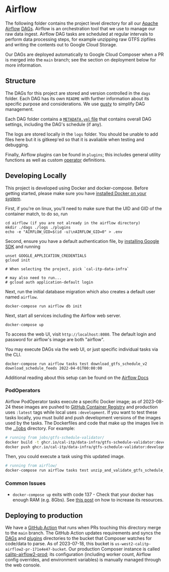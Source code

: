 # Airflow

The following folder contains the project level directory for all our [Apache Airflow](https://airflow.apache.org/) [DAGs](https://airflow.apache.org/docs/apache-airflow/stable/core-concepts/dags.html). Airflow is an orchestration tool that we use to manage our raw data ingest. Airflow DAG tasks are scheduled at regular intervals to perform data processing steps, for example unzipping raw GTFS zipfiles and writing the contents out to Google Cloud Storage.

Our DAGs are deployed automatically to Google Cloud Composer when a PR is merged into the `main` branch; see the section on deployment below for more information.

## Structure

The DAGs for this project are stored and version controlled in the `dags` folder. Each DAG has its own `README` with further information about its specific purpose and considerations. We use [gusty](https://github.com/pipeline-tools/gusty) to simplify DAG management.

Each DAG folder contains a [`METADATA.yml` file](https://github.com/pipeline-tools/gusty#metadata) that contains overall DAG settings, including the DAG's schedule (if any).

The logs are stored locally in the `logs` folder. You should be unable to add files here but it is gitkeep'ed so that it is avaliable when testing and debugging.

Finally, Airflow plugins can be found in `plugins`; this includes general utility functions as well as custom [operator](https://airflow.apache.org/docs/apache-airflow/stable/core-concepts/operators.html) definitions.

## Developing Locally

This project is developed using Docker and docker-compose. Before getting started, please make sure you have [installed Docker on your system](https://docs.docker.com/get-docker/).

First, if you're on linux, you'll need to make sure that the UID and GID of the container match, to do so, run

```console
cd airflow (if you are not already in the airflow directory)
mkdir ./dags ./logs ./plugins
echo -e "AIRFLOW_UID=$(id -u)\nAIRFLOW_GID=0" > .env
```

Second, ensure you have a default authentication file, by [installing Google SDK](https://cloud.google.com/sdk/docs/install) and running

```console
unset GOOGLE_APPLICATION_CREDENTIALS
gcloud init

# When selecting the project, pick `cal-itp-data-infra`

# may also need to run...
# gcloud auth application-default login
```

Next, run the initial database migration which also creates a default user named `airflow`.

```shell
docker-compose run airflow db init
```

Next, start all services including the Airflow web server.

```console
docker-compose up
```

To access the web UI, visit `http://localhost:8080`.
The default login and password for airflow's image are both "airflow".

You may execute DAGs via the web UI, or just specific individual tasks via the CLI.

```console
docker-compose run airflow tasks test download_gtfs_schedule_v2 download_schedule_feeds 2022-04-01T00:00:00
```

Additional reading about this setup can be found on the [Airflow Docs](https://airflow.apache.org/docs/apache-airflow/stable/start/docker.html)

### PodOperators

Airflow PodOperator tasks execute a specific Docker image; as of 2023-08-24 these images are pushed to [GitHub Container Registry](https://ghcr.io/) and production uses `:latest` tags while local uses `:development`. If you want to test these tasks locally, you must build and push development versions of the images used by the tasks. The Dockerfiles and code that make up the images live in the [../jobs](../jobs) directory. For example:

```bash
# running from jobs/gtfs-schedule-validator/
docker build -t ghcr.io/cal-itp/data-infra/gtfs-schedule-validator:development .
docker push ghcr.io/cal-itp/data-infra/gtfs-schedule-validator:development
```

Then, you could execute a task using this updated image.

```bash
# running from airflow/
docker-compose run airflow tasks test unzip_and_validate_gtfs_schedule_hourly validate_gtfs_schedule 2023-06-07T16:00:00
```

### Common Issues

- `docker-compose up` exits with code 137 - Check that your docker has enough RAM (e.g. 8Gbs). See [this post](https://stackoverflow.com/questions/44533319/how-to-assign-more-memory-to-docker-container) on how to increase its resources.

## Deploying to production

We have a [GitHub Action](../.github/workflows/deploy-airflow.yml) that runs when PRs touching this directory merge to the `main` branch. The GitHub Action updates requirements and syncs the [DAGs](./dags) and [plugins](./plugins) directories to the bucket that Composer watches for code/data to parse. As of 2023-07-18, this bucket is `us-west2-calitp-airflow2-pr-171e4e47-bucket`. Our production Composer instance is called [calitp-airflow2-prod](https://console.cloud.google.com/composer/environments/detail/us-west2/calitp-airflow2-prod/monitoring); its configuration (including worker count, Airflow config overrides, and environment variables) is manually managed through the web console.

